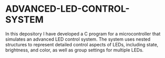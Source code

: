 # ADVANCED-LED-CONTROL-SYSTEM
In this depository I have developed a C program for a microcontroller that simulates an advanced LED control  system. The system uses nested structures to represent detailed control aspects of LEDs,  including state, brightness, and color, as well as group settings for multiple LEDs.
